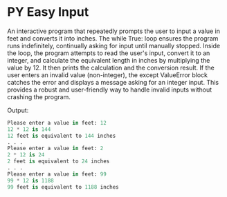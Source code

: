 # PY Easy Input

An interactive program that repeatedly prompts the user to input a value in feet and converts it into inches. The while True: loop ensures the program runs indefinitely, continually asking for input until manually stopped. Inside the loop, the program attempts to read the user's input, convert it to an integer, and calculate the equivalent length in inches by multiplying the value by 12. It then prints the calculation and the conversion result. If the user enters an invalid value (non-integer), the except ValueError block catches the error and displays a message asking for an integer input. This provides a robust and user-friendly way to handle invalid inputs without crashing the program.

Output:
```py
Please enter a value in feet: 12
12 * 12 is 144
12 feet is equivalent to 144 inches
. . .
Please enter a value in feet: 2
2 * 12 is 24
2 feet is equivalent to 24 inches
. . .
Please enter a value in feet: 99
99 * 12 is 1188
99 feet is equivalent to 1188 inches
```

